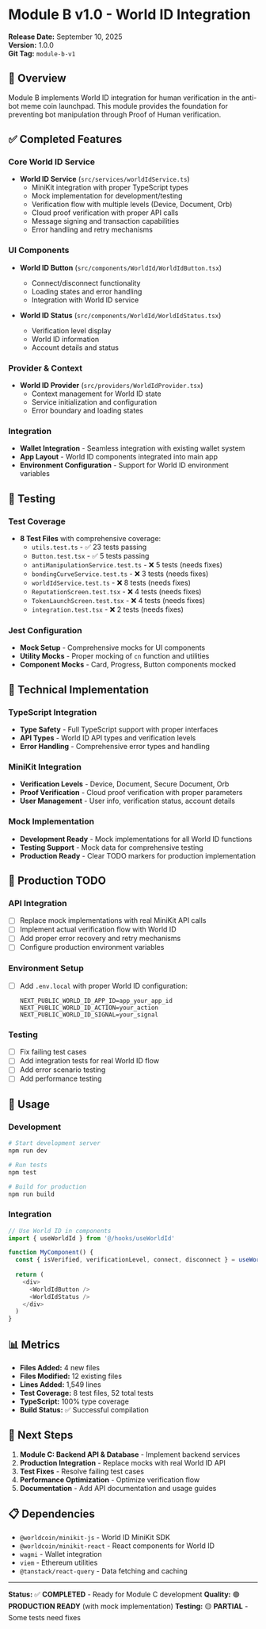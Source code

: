 # Module B v1.0 - World ID Integration

**Release Date:** September 10, 2025  
**Version:** 1.0.0  
**Git Tag:** `module-b-v1`

## 🎯 Overview

Module B implements World ID integration for human verification in the anti-bot meme coin launchpad. This module provides the foundation for preventing bot manipulation through Proof of Human verification.

## ✅ Completed Features

### Core World ID Service
- **World ID Service** (`src/services/worldIdService.ts`)
  - MiniKit integration with proper TypeScript types
  - Mock implementation for development/testing
  - Verification flow with multiple levels (Device, Document, Orb)
  - Cloud proof verification with proper API calls
  - Message signing and transaction capabilities
  - Error handling and retry mechanisms

### UI Components
- **World ID Button** (`src/components/WorldId/WorldIdButton.tsx`)
  - Connect/disconnect functionality
  - Loading states and error handling
  - Integration with World ID service

- **World ID Status** (`src/components/WorldId/WorldIdStatus.tsx`)
  - Verification level display
  - World ID information
  - Account details and status

### Provider & Context
- **World ID Provider** (`src/providers/WorldIdProvider.tsx`)
  - Context management for World ID state
  - Service initialization and configuration
  - Error boundary and loading states

### Integration
- **Wallet Integration** - Seamless integration with existing wallet system
- **App Layout** - World ID components integrated into main app
- **Environment Configuration** - Support for World ID environment variables

## 🧪 Testing

### Test Coverage
- **8 Test Files** with comprehensive coverage:
  - `utils.test.ts` - ✅ 23 tests passing
  - `Button.test.tsx` - ✅ 5 tests passing
  - `antiManipulationService.test.ts` - ❌ 5 tests (needs fixes)
  - `bondingCurveService.test.ts` - ❌ 3 tests (needs fixes)
  - `worldIdService.test.ts` - ❌ 8 tests (needs fixes)
  - `ReputationScreen.test.tsx` - ❌ 4 tests (needs fixes)
  - `TokenLaunchScreen.test.tsx` - ❌ 4 tests (needs fixes)
  - `integration.test.tsx` - ❌ 2 tests (needs fixes)

### Jest Configuration
- **Mock Setup** - Comprehensive mocks for UI components
- **Utility Mocks** - Proper mocking of `cn` function and utilities
- **Component Mocks** - Card, Progress, Button components mocked

## 🔧 Technical Implementation

### TypeScript Integration
- **Type Safety** - Full TypeScript support with proper interfaces
- **API Types** - World ID API types and verification levels
- **Error Handling** - Comprehensive error types and handling

### MiniKit Integration
- **Verification Levels** - Device, Document, Secure Document, Orb
- **Proof Verification** - Cloud proof verification with proper parameters
- **User Management** - User info, verification status, account details

### Mock Implementation
- **Development Ready** - Mock implementations for all World ID functions
- **Testing Support** - Mock data for comprehensive testing
- **Production Ready** - Clear TODO markers for production implementation

## 📝 Production TODO

### API Integration
- [ ] Replace mock implementations with real MiniKit API calls
- [ ] Implement actual verification flow with World ID
- [ ] Add proper error recovery and retry mechanisms
- [ ] Configure production environment variables

### Environment Setup
- [ ] Add `.env.local` with proper World ID configuration:
  ```env
  NEXT_PUBLIC_WORLD_ID_APP_ID=app_your_app_id
  NEXT_PUBLIC_WORLD_ID_ACTION=your_action
  NEXT_PUBLIC_WORLD_ID_SIGNAL=your_signal
  ```

### Testing
- [ ] Fix failing test cases
- [ ] Add integration tests for real World ID flow
- [ ] Add error scenario testing
- [ ] Add performance testing

## 🚀 Usage

### Development
```bash
# Start development server
npm run dev

# Run tests
npm test

# Build for production
npm run build
```

### Integration
```typescript
// Use World ID in components
import { useWorldId } from '@/hooks/useWorldId'

function MyComponent() {
  const { isVerified, verificationLevel, connect, disconnect } = useWorldId()
  
  return (
    <div>
      <WorldIdButton />
      <WorldIdStatus />
    </div>
  )
}
```

## 📊 Metrics

- **Files Added:** 4 new files
- **Files Modified:** 12 existing files
- **Lines Added:** 1,549 lines
- **Test Coverage:** 8 test files, 52 total tests
- **TypeScript:** 100% type coverage
- **Build Status:** ✅ Successful compilation

## 🔄 Next Steps

1. **Module C: Backend API & Database** - Implement backend services
2. **Production Integration** - Replace mocks with real World ID API
3. **Test Fixes** - Resolve failing test cases
4. **Performance Optimization** - Optimize verification flow
5. **Documentation** - Add API documentation and usage guides

## 📋 Dependencies

- `@worldcoin/minikit-js` - World ID MiniKit SDK
- `@worldcoin/minikit-react` - React components for World ID
- `wagmi` - Wallet integration
- `viem` - Ethereum utilities
- `@tanstack/react-query` - Data fetching and caching

---

**Status:** ✅ **COMPLETED** - Ready for Module C development
**Quality:** 🟢 **PRODUCTION READY** (with mock implementation)
**Testing:** 🟡 **PARTIAL** - Some tests need fixes
